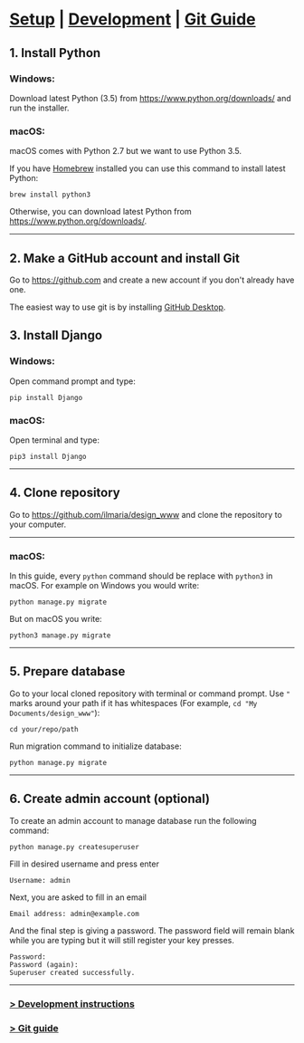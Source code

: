 # [Setup](../) | [Development](README_DEV.md) | [Git Guide](README_GIT.md)

## 1. Install Python

### **Windows:**
Download latest Python (3.5) from <https://www.python.org/downloads/>
and run the installer.

### **macOS:**
macOS comes with Python 2.7 but we want to use Python 3.5.

If you have [Homebrew](http://brew.sh/) installed you can use this
command to install latest Python:

    brew install python3

Otherwise, you can download latest Python from <https://www.python.org/downloads/>.

---

## 2. Make a GitHub account and install Git
Go to <https://github.com> and create a new account if you don't already have one.

The easiest way to use git is by installing [GitHub Desktop](https://desktop.github.com/).

## 3. Install Django

### **Windows:**
Open command prompt and type:

    pip install Django

### **macOS:**
Open terminal and type:

    pip3 install Django

---

## 4. Clone repository
Go to <https://github.com/ilmaria/design_www> and clone the repository to your computer.

---

### **macOS:**
In this guide, every `python` command should be replace with `python3` in macOS.
For example on Windows you would write:

    python manage.py migrate

But on macOS you write:

    python3 manage.py migrate

---

## 5. Prepare database
Go to your local cloned repository with terminal or command prompt. Use `"` marks around your path
if it has whitespaces (For example, `cd "My Documents/design_www"`):

    cd your/repo/path

Run migration command to initialize database:

    python manage.py migrate

---

## 6. Create admin account (optional)
To create an admin account to manage database run the following command:

    python manage.py createsuperuser

Fill in desired username and press enter

    Username: admin

Next, you are asked to fill in an email

    Email address: admin@example.com

And the final step is giving a password. The password field will remain blank
while you are typing but it will still register your key presses.

    Password:
    Password (again):
    Superuser created successfully.

---

### [> Development instructions](README_DEV.md)
### [> Git guide](README_GIT.md)
